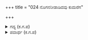 +++
title = "024 ನೊಗನನೀಡಾಡಿದವು ಕುದುರೆಗ"

+++

<details><summary>ಗದ್ಯ (ಕ.ಗ.ಪ) </summary>

24. ಕುದುರೆಗಳು ರಥದ ನೊಗವನ್ನು ಬೀಳಿಸಿದವು.  ಸಾರಥಿಯ ಮೈಯಿಂದ  ನೆತ್ತರು ಸುರಿಯಿತು. ಬೀಮನ ಬಾಣಗಳು ತೇರು ಮತ್ತು ಅದರ ಬಾವುಟವನ್ನು ಕವಿದವು.  ಭೀಮನ ಶರೀರದಲ್ಲಿಯೂ ಗಾಯಗಳಾಗಿ ನೆತ್ತರು ಚಿಮ್ಮುವಂತೆ ಅಶ್ವತ್ಥಾಮನು ಬಾಣಗಳಿಂದ ಅವನನ್ನು ಹೊಡೆದನು. ಭೀಮನಿಗೆ ಭಯ ಅಂಕುರಿಸತು.
</details>

<details><summary>ಪದಾರ್ಥ (ಕ.ಗ.ಪ) </summary>

ಒಗಡಿಸು-ವಾಂತಿಮಾಡಿಸು,   
ನುಗುತೆಗಂಡಿ- ಪ್ರವೇಶದ್ವಾರ
</details>
